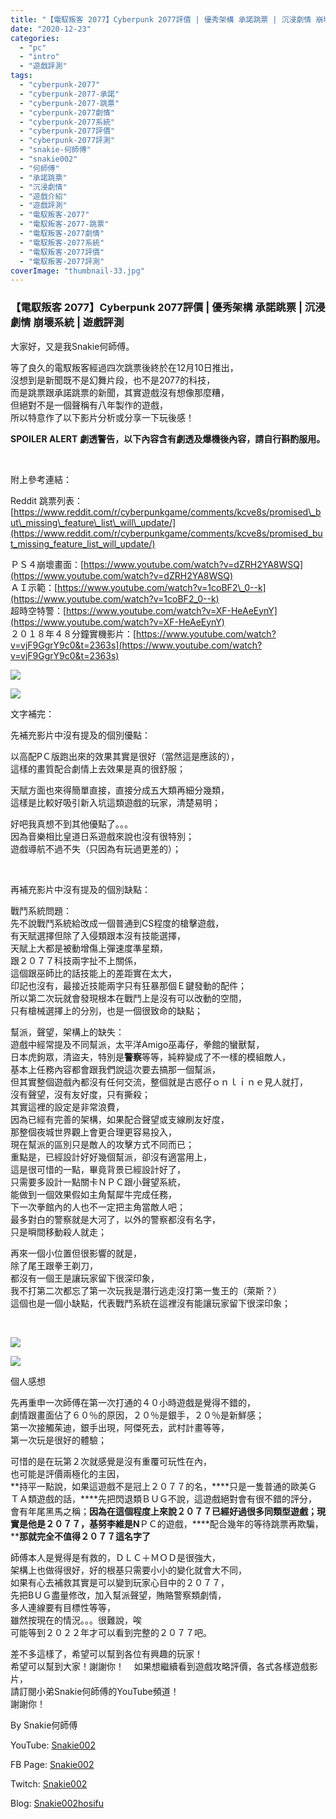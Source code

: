 ```yaml
---
title: "【電馭叛客 2077】Cyberpunk 2077評價 | 優秀架構 承諾跳票 | 沉浸劇情 崩壞系統 | 遊戲評測"
date: "2020-12-23"
categories: 
  - "pc"
  - "intro"
  - "遊戲評測"
tags: 
  - "cyberpunk-2077"
  - "cyberpunk-2077-承諾"
  - "cyberpunk-2077-跳票"
  - "cyberpunk-2077劇情"
  - "cyberpunk-2077系統"
  - "cyberpunk-2077評價"
  - "cyberpunk-2077評測"
  - "snakie-何師傅"
  - "snakie002"
  - "何師傅"
  - "承諾跳票"
  - "沉浸劇情"
  - "遊戲介紹"
  - "遊戲評測"
  - "電馭叛客-2077"
  - "電馭叛客-2077-跳票"
  - "電馭叛客-2077劇情"
  - "電馭叛客-2077系統"
  - "電馭叛客-2077評價"
  - "電馭叛客-2077評測"
coverImage: "thumbnail-33.jpg"
---
```


### 【電馭叛客 2077】Cyberpunk 2077評價 | 優秀架構 承諾跳票 | 沉浸劇情 崩壞系統 | 遊戲評測

  
大家好，又是我Snakie何師傅。  

  
等了良久的電馭叛客經過四次跳票後終於在12月10日推出，  
沒想到是新聞既不是幻舞片段，也不是2077的科技，  
而是跳票跟承諾跳票的新聞，其實遊戲沒有想像那麼糟，  
但絕對不是一個聲稱有八年製作的遊戲，  
所以特意作了以下影片分析或分享一下玩後感！  

  
**SPOILER ALERT** **劇透警告，以下內容含有劇透及爆機後內容，請自行斟酌服用。**  

  
   

  
附上參考連結：  

  
Reddit 跳票列表：[https://www.reddit.com/r/cyberpunkgame/comments/kcve8s/promised\_but\_missing\_feature\_list\_will\_update/](https://www.reddit.com/r/cyberpunkgame/comments/kcve8s/promised_but_missing_feature_list_will_update/)  

  
ＰＳ４崩壞畫面：[https://www.youtube.com/watch?v=dZRH2YA8WSQ](https://www.youtube.com/watch?v=dZRH2YA8WSQ)  
ＡＩ示範：[https://www.youtube.com/watch?v=1coBF2\_0--k](https://www.youtube.com/watch?v=1coBF2_0--k)  
超時空特警：[https://www.youtube.com/watch?v=XF-HeAeEynY](https://www.youtube.com/watch?v=XF-HeAeEynY)  
２０１８年４８分鐘實機影片：[https://www.youtube.com/watch?v=vjF9GgrY9c0&t=2363s](https://www.youtube.com/watch?v=vjF9GgrY9c0&t=2363s)  

  
![](WordPress/photomode_14122020_035209-1024x576.png)  

  
![](WordPress/photomode_15122020_160327-1024x576.png)  

  
文字補完：  

  
先補充影片中沒有提及的個別優點：  

  
以高配PＣ版跑出來的效果其實是很好（當然這是應該的），  
這樣的畫質配合劇情上去效果是真的很舒服；  

  
天賦方面也來得簡單直接，直接分成五大類再細分幾類，  
這樣是比較好吸引新入坑這類遊戲的玩家，清楚易明；  

  
好吧我真想不到其他優點了。。。  
因為音樂相比皇道日系遊戲來說也沒有很特別；  
遊戲導航不過不失（只因為有玩過更差的）；  

  
   

  
再補充影片中沒有提及的個別缺點：  

  
戰鬥系統問題：  
先不說戰鬥系統給改成一個普通到CS程度的槍擊遊戲，  
有天賦選擇但除了入侵類跟本沒有技能選擇，  
天賦上大都是被動增傷上彈速度準星類，  
跟２０７７科技兩字扯不上關係，  
這個跟巫師比的話技能上的差距實在太大，  
印記也沒有，最接近技能兩字只有狂暴那個Ｅ鍵發動的配件；  
所以第二次玩就會發現根本在戰鬥上是沒有可以改動的空間，  
只有槍械選擇上的分別，也是一個很致命的缺點；  

  
幫派，聲望，架構上的缺失：  
遊戲中經常提及不同幫派，太平洋Amigo巫毒仔，拳館的蠻獸幫，  
日本虎鉤眾，清盜夫，特別是**警察**等等，純粹變成了不一樣的模組敵人，  
基本上任務內容都會跟我們說這次要去搞那一個幫派，  
但其實整個遊戲內都沒有任何交流，整個就是古惑仔ｏｎｌｉｎｅ見人就打，  
沒有聲望，沒有友好度，只有撕殺；  
其實這裡的設定是非常浪費，  
因為已經有完善的架構，如果配合聲望或支線刷友好度，  
那整個夜城世界觀上會更合理更容易投入，  
現在幫派的區別只是敵人的攻擊方式不同而已；  
重點是，已經設計好好幾個幫派，卻沒有適當用上，  
這是很可惜的一點，畢竟背景已經設計好了，  
只需要多設計一點關卡ＮＰＣ跟小聲望系統，  
能做到一個效果假如主角幫犀牛完成任務，  
下一次拳館內的人也不一定把主角當敵人吧；  
最多對白的警察就是大河了，以外的警察都沒有名字，  
只是𣊬間移動殺人就走；  

  
再來一個小位置但很影響的就是，  
除了尾王跟拳王剃刀，  
都沒有一個王是讓玩家留下很深印象，  
我不打第二次都忘了第一次玩我是潛行逃走沒打第一隻王的（萊斯？）  
這個也是一個小缺點，代表戰鬥系統在這裡沒有能讓玩家留下很深印象；  

  
   

  
**![](WordPress/Cyberpunk-glitch-1536x864-1-1024x576.png)**  

  
**![](WordPress/Cyberpunk-Keanu-1024x577.jpg)**  

  
個人感想  

  
先再重申一次師傅在第一次打通的４０小時遊戲是覺得不錯的，  
劇情跟畫面佔了６０％的原因，２０％是銀手，２０％是新鮮感；  
第一次接觸茱迪，銀手出現，阿傑死去，武村計畫等等，  
第一次玩是很好的體驗；  

  
可惜的是在玩第２次就感覺是沒有重覆可玩性在內，  
也可能是評價兩極化的主因，  
**持平一點說，如果這遊戲不是冠上２０７７的名，****只是一隻普通的歐美ＧＴＡ類遊戲的話，****先把閃退類ＢＵＧ不說，這遊戲絕對會有很不錯的評分，會有年尾黑馬之稱；****因為在這個程度上來說２０７７已經好過很多同類型遊戲；****現實是他是２０７７，基努李維是****N****ＰＣ的遊戲，****配合幾年的等待跳票再欺騙，****那就完全不值得２０７７這名字了**  

  
師傅本人是覺得是有救的，ＤＬＣ＋ＭＯＤ是很強大，  
架構上也做得很好，好的根基只需要小小的變化就會大不同，  
如果有心去補救其實是可以變到玩家心目中的２０７７，  
先把BＵＧ盡量修改，加入幫派聲望，賄賂警察類劇情，  
多人連線要有目標性等等，  
雖然按現在的情況。。。很難說，唉  
可能等到２０２２年才可以看到完整的２０７７吧。  

  
差不多這樣了，希望可以幫到各位有興趣的玩家！  
希望可以幫到大家！謝謝你！    如果想繼續看到遊戲攻略評價，各式各樣遊戲影片，  
請訂閱小弟Snakie何師傅的YouTube頻道！  
謝謝你！  

  
By Snakie何師傅  

  
YouTube: [Snakie002](https://www.youtube.com/c/Snakie002/)  

  
FB Page: [Snakie002](https://www.facebook.com/Snakie002/)  

  
Twitch: [Snakie002](https://www.twitch.tv/snakie002/)  

  
Blog: [Snakie002hosifu](https://snakie002hosifu.blog/)
